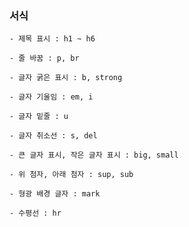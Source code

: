 ### 서식

    - 제목 표시 : h1 ~ h6
    
    - 줄 바꿈 : p, br
    
    - 글자 굵은 표시 : b, strong
    
    - 글자 기울임 : em, i
    
    - 글자 밑줄 : u
    
    - 글자 취소선 : s, del
    
    - 큰 글자 표시, 작은 글자 표시 : big, small
    
    - 위 첨자, 아래 첨자 : sup, sub
    
    - 형광 배경 글자 : mark
    
    - 수평선 : hr
